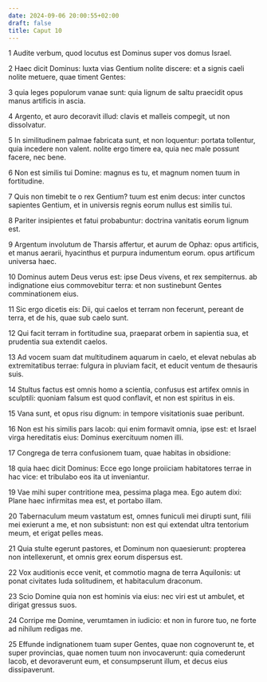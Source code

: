 ```yaml
---
date: 2024-09-06 20:00:55+02:00
draft: false
title: Caput 10
---
```





1 Audite verbum, quod locutus est Dominus super vos domus Israel.

2 Haec dicit Dominus: Iuxta vias Gentium nolite discere: et a signis caeli nolite metuere, quae timent Gentes:

3 quia leges populorum vanae sunt: quia lignum de saltu praecidit opus manus artificis in ascia.

4 Argento, et auro decoravit illud: clavis et malleis compegit, ut non dissolvatur.

5 In similitudinem palmae fabricata sunt, et non loquentur: portata tollentur, quia incedere non valent. nolite ergo timere ea, quia nec male possunt facere, nec bene.

6 Non est similis tui Domine: magnus es tu, et magnum nomen tuum in fortitudine.

7 Quis non timebit te o rex Gentium? tuum est enim decus: inter cunctos sapientes Gentium, et in universis regnis eorum nullus est similis tui.

8 Pariter insipientes et fatui probabuntur: doctrina vanitatis eorum lignum est.

9 Argentum involutum de Tharsis affertur, et aurum de Ophaz: opus artificis, et manus aerarii, hyacinthus et purpura indumentum eorum. opus artificum universa haec.

10 Dominus autem Deus verus est: ipse Deus vivens, et rex sempiternus. ab indignatione eius commovebitur terra: et non sustinebunt Gentes comminationem eius.

11 Sic ergo dicetis eis: Dii, qui caelos et terram non fecerunt, pereant de terra, et de his, quae sub caelo sunt.

12 Qui facit terram in fortitudine sua, praeparat orbem in sapientia sua, et prudentia sua extendit caelos.

13 Ad vocem suam dat multitudinem aquarum in caelo, et elevat nebulas ab extremitatibus terrae: fulgura in pluviam facit, et educit ventum de thesauris suis.

14 Stultus factus est omnis homo a scientia, confusus est artifex omnis in sculptili: quoniam falsum est quod conflavit, et non est spiritus in eis.

15 Vana sunt, et opus risu dignum: in tempore visitationis suae peribunt.

16 Non est his similis pars Iacob: qui enim formavit omnia, ipse est: et Israel virga hereditatis eius: Dominus exercituum nomen illi.

17 Congrega de terra confusionem tuam, quae habitas in obsidione:

18 quia haec dicit Dominus: Ecce ego longe proiiciam habitatores terrae in hac vice: et tribulabo eos ita ut inveniantur.

19 Vae mihi super contritione mea, pessima plaga mea. Ego autem dixi: Plane haec infirmitas mea est, et portabo illam.

20 Tabernaculum meum vastatum est, omnes funiculi mei dirupti sunt, filii mei exierunt a me, et non subsistunt: non est qui extendat ultra tentorium meum, et erigat pelles meas.

21 Quia stulte egerunt pastores, et Dominum non quaesierunt: propterea non intellexerunt, et omnis grex eorum dispersus est.

22 Vox auditionis ecce venit, et commotio magna de terra Aquilonis: ut ponat civitates Iuda solitudinem, et habitaculum draconum.

23 Scio Domine quia non est hominis via eius: nec viri est ut ambulet, et dirigat gressus suos.

24 Corripe me Domine, verumtamen in iudicio: et non in furore tuo, ne forte ad nihilum redigas me.

25 Effunde indignationem tuam super Gentes, quae non cognoverunt te, et super provincias, quae nomen tuum non invocaverunt: quia comederunt Iacob, et devoraverunt eum, et consumpserunt illum, et decus eius dissipaverunt.

